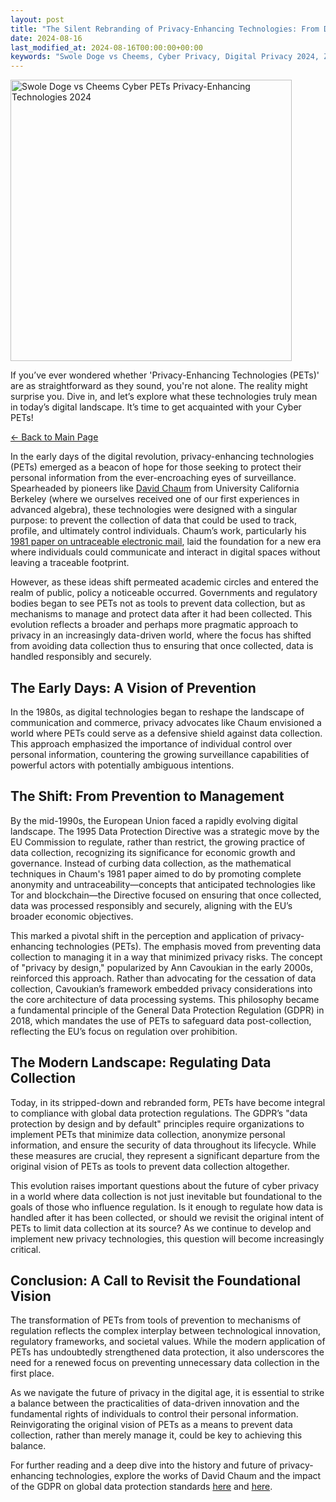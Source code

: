 ```yaml
---
layout: post
title: "The Silent Rebranding of Privacy-Enhancing Technologies: From Data Collection Prevention to Regulation"
date: 2024-08-16
last_modified_at: 2024-08-16T00:00:00+00:00
keywords: "Swole Doge vs Cheems, Cyber Privacy, Digital Privacy 2024, Zero Trust, Data Sovereignty, Cyberprivacy, Cyber-Privacy, PETs, Privacy-Enhancing Technologies, Data Collection Prevention, GDPR Compliance, Data Protection Regulation, Privacy by Design, Data Security, Digital Surveillance, Data Anonymization, David Chaum, Untraceable Electronic Mail, Cybersecurity, Privacy in the Digital Age, Information Governance, Tor Network, Blockchain Privacy, Data Privacy Law, EU Data Protection Directive, Privacy Regulation, Bureaucratic Compliance, Data Privacy Evolution, Personal Data Protection, Privacy and Data Management"
---
```


<div class="content-container">
  <div class="image-container">
    <img src="{{ '/assets/images/Swole_Doge_vs_Cheems_Cyber_PETs_2024.png' | relative_url }}" alt="Swole Doge vs Cheems Cyber PETs Privacy-Enhancing Technologies 2024" width="450" height="450">
  </div>
  <div class="text-container">
    <p>If you’ve ever wondered whether 'Privacy-Enhancing Technologies (PETs)' are as straightforward as they sound, you're not alone. The reality might surprise you. Dive in, and let’s explore what these technologies truly mean in today’s digital landscape. It’s time to get acquainted with your Cyber PETs!</p>

<p><a href="https://cyberprivacy.tech">← Back to Main Page</a></p>

<p>In the early days of the digital revolution, privacy-enhancing technologies (PETs) emerged as a beacon of hope for those seeking to protect their personal information from the ever-encroaching eyes of surveillance. Spearheaded by pioneers like <a href="https://dblp.org/pid/c/DavidChaum.html">David Chaum</a> from University California Berkeley (where we ourselves received one of our first experiences in advanced algebra), these technologies were designed with a singular purpose: to prevent the collection of data that could be used to track, profile, and ultimately control individuals. Chaum’s work, particularly his <a href="https://dl.acm.org/doi/pdf/10.1145/358549.358563">1981 paper on untraceable electronic mail</a>, laid the foundation for a new era where individuals could communicate and interact in digital spaces without leaving a traceable footprint.</p>

<p>However, as these ideas shift permeated academic circles and entered the realm of public, policy a noticeable occurred. Governments and regulatory bodies began to see PETs not as tools to prevent data collection, but as mechanisms to manage and protect data after  it had been collected. This evolution reflects a broader and perhaps more pragmatic approach to privacy in an increasingly data-driven world, where the focus has shifted from avoiding data collection thus to ensuring that once collected, data is handled responsibly and securely.</p> 

<h2>The Early Days: A Vision of Prevention</h2>

<p>In the 1980s, as digital technologies began to reshape the landscape of communication and commerce, privacy advocates like Chaum envisioned a world where PETs could serve as a defensive shield against data collection. This approach emphasized the importance of individual control over personal information, countering the growing surveillance capabilities of powerful actors with potentially ambiguous intentions.</p>

<h2>The Shift: From Prevention to Management</h2>

<p>By the mid-1990s, the European Union faced a rapidly evolving digital landscape. The 1995 Data Protection Directive was a strategic move by the EU Commission to regulate, rather than restrict, the growing practice of data collection, recognizing its significance for economic growth and governance. Instead of curbing data collection, as the mathematical techniques in Chaum's 1981 paper aimed to do by promoting complete anonymity and untraceability—concepts that anticipated technologies like Tor and blockchain—the Directive focused on ensuring that once collected, data was processed responsibly and securely, aligning with the EU’s broader economic objectives.</p>

<p>This marked a pivotal shift in the perception and application of privacy-enhancing technologies (PETs). The emphasis moved from preventing data collection to managing it in a way that minimized privacy risks. The concept of "privacy by design," popularized by Ann Cavoukian in the early 2000s, reinforced this approach. Rather than advocating for the cessation of data collection, Cavoukian’s framework embedded privacy considerations into the core architecture of data processing systems. This philosophy became a fundamental principle of the General Data Protection Regulation (GDPR) in 2018, which mandates the use of PETs to safeguard data post-collection, reflecting the EU’s focus on regulation over prohibition.</p>

<h2>The Modern Landscape: Regulating Data Collection</h2>

<p>Today, in its stripped-down and rebranded form, PETs have become integral to compliance with global data protection regulations. The GDPR’s "data protection by design and by default" principles require organizations to implement PETs that minimize data collection, anonymize personal information, and ensure the security of data throughout its lifecycle. While these measures are crucial, they represent a significant departure from the original vision of PETs as tools to prevent data collection altogether.</p>

<p>This evolution raises important questions about the future of cyber privacy in a world where data collection is not just inevitable but foundational to the goals of those who influence regulation. Is it enough to regulate how data is handled after it has been collected, or should we revisit the original intent of PETs to limit data collection at its source? As we continue to develop and implement new privacy technologies, this question will become increasingly critical.</p>


<h2>Conclusion: A Call to Revisit the Foundational Vision</h2>

<p>The transformation of PETs from tools of prevention to mechanisms of regulation reflects the complex interplay between technological innovation, regulatory frameworks, and societal values. While the modern application of PETs has undoubtedly strengthened data protection, it also underscores the need for a renewed focus on preventing unnecessary data collection in the first place.<p>

<p>As we navigate the future of privacy in the digital age, it is essential to strike a balance between the practicalities of data-driven innovation and the fundamental rights of individuals to control their personal information. Reinvigorating the original vision of PETs as a means to prevent data collection, rather than merely manage it, could be key to achieving this balance.</p>

<p>For further reading and a deep dive into the history and future of privacy-enhancing technologies, explore the works of David Chaum and the impact of the GDPR on global data protection standards <a href="https://safecomputing.umich.edu/protect-privacy/history-of-privacy-timeline">here</a> and <a href="https://academic.oup.com/book/33735/chapter/288377754">here</a>.</p>

  </div>
</div>
